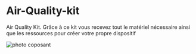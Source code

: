 # Air-Quality-kit

Air Quality Kit. Grâce à ce kit vous recevez tout le matériel nécessaire ainsi que les ressources pour créer votre propre dispositif

![photo coposant](https://user-images.githubusercontent.com/122615487/226644686-79f25984-f771-4582-9622-35a39c308173.jpg)
